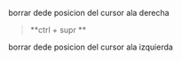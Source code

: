 borrar dede posicion del cursor ala derecha
> **ctrl + supr **  

borrar dede posicion del cursor ala izquierda
